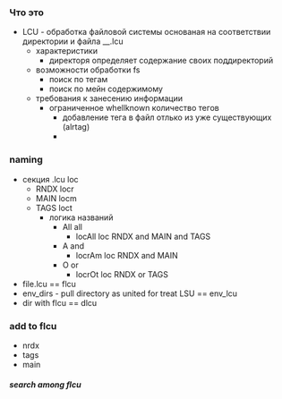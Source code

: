 ### Что это
- LCU - обработка файловой системы основаная на соответствии директории и файла __.lcu 
  - характеристики
    - директоря определяет содержание своих поддиректорий
  - возможности обработки fs
    - поиск по тегам
    - поиск по мейн содержимому
  - требования к занесению информации
    - ограниченное whellknown количество тегов
      - добавление тега в файл отлько из уже существующих (alrtag)
      - 
### naming

- секция .lcu loc
  - RNDX locr
  - MAIN locm
  - TAGS loct
    - логика названий 
      - All all
        - locAll loc RNDX and MAIN and TAGS
      - A and
        - locrAm loc RNDX and MAIN
      - O or
        - locrOt loc RNDX or TAGS
- file.lcu == flcu
- env_dirs - pull directory as united for treat LSU == env_lcu
- dir with flcu == dlcu
### add to flcu

- nrdx
- tags
- main

##### search among flcu


    